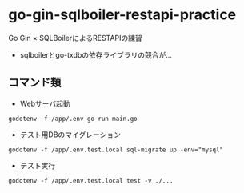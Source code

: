 # go-gin-sqlboiler-restapi-practice
Go Gin × SQLBoilerによるRESTAPIの練習

- sqlboilerとgo-txdbの依存ライブラリの競合が...

## コマンド類
- Webサーバ起動
```
godotenv -f /app/.env go run main.go
```

- テスト用DBのマイグレーション
```
godotenv -f /app/.env.test.local sql-migrate up -env="mysql"
```

- テスト実行
```
godotenv -f /app/.env.test.local test -v ./...
```
